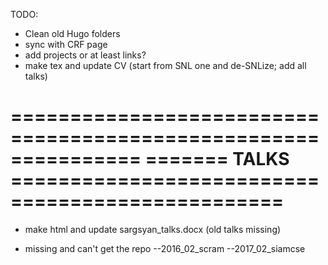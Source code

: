 TODO:

- Clean old Hugo folders
- sync with CRF page
- add projects or at least links?
- make tex and update CV (start from SNL one and de-SNLize; add all talks)

===============================================================
======= TALKS =================================================
===============================================================

- make html and update sargsyan_talks.docx (old talks missing)

- missing and can't get the repo
--2016_02_scram
--2017_02_siamcse

